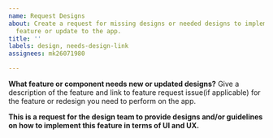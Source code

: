 ```yaml
---
name: Request Designs
about: Create a request for missing designs or needed designs to implement a certain
  feature or update to the app.
title: ''
labels: design, needs-design-link
assignees: mk26071980

---
```


**What feature or component needs new or updated designs?**
Give a description of the feature and link to feature request issue(if applicable) for the feature or redesign you need to perform on the app. 

__This is a request for the design team to provide designs and/or guidelines on how to implement this feature in terms of UI and UX.__

